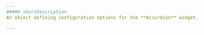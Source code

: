 ```yaml
---
##### shortDescription
An object defining configuration options for the **Accordion** widget.

---
```

